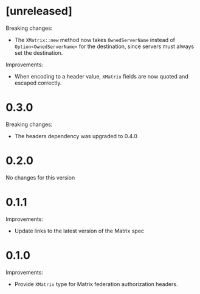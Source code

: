 # [unreleased]

Breaking changes:

- The `XMatrix::new` method now takes `OwnedServerName` instead of `Option<OwnedServerName>`
  for the destination, since servers must always set the destination.

Improvements:

- When encoding to a header value, `XMatrix` fields are now quoted and escaped correctly.

# 0.3.0

Breaking changes:

- The headers dependency was upgraded to 0.4.0

# 0.2.0

No changes for this version

# 0.1.1

Improvements:

* Update links to the latest version of the Matrix spec

# 0.1.0

Improvements:

* Provide `XMatrix` type for Matrix federation authorization headers.
